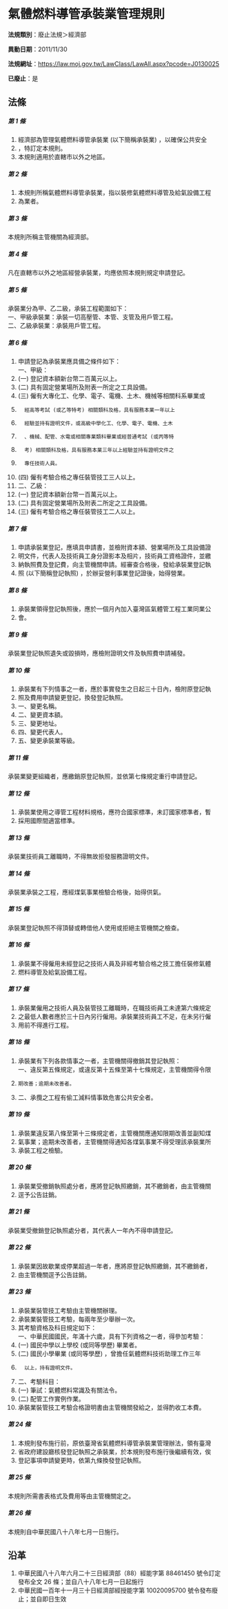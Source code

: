 # 氣體燃料導管承裝業管理規則

**法規類別**：廢止法規＞經濟部

**異動日期**：2011/11/30  

**法規網址**：https://law.moj.gov.tw/LawClass/LawAll.aspx?pcode=J0130025

**已廢止**：是



## 法條
##### 第 1 條
1. 經濟部為管理氣體燃料導管承裝業 (以下簡稱承裝業) ，以確保公共安全
1. ，特訂定本規則。
1. 本規則適用於直轄市以外之地區。

##### 第 2 條
1. 本規則所稱氣體燃料導管承裝業，指以裝修氣體燃料導管及給氣設備工程
1. 為業者。

##### 第 3 條
本規則所稱主管機關為經濟部。

##### 第 4 條
凡在直轄市以外之地區經營承裝業，均應依照本規則規定申請登記。

##### 第 5 條
承裝業分為甲、乙二級，承裝工程範圍如下：  
一、甲級承裝業：承裝一切高壓管、本管、支管及用戶管工程。  
二、乙級承裝業：承裝用戶管工程。

##### 第 6 條
1. 申請登記為承裝業應具備之條件如下：  
一、甲級：
1.  (一) 登記資本額新台幣二百萬元以上。
1.  (二) 具有固定營業場所及附表一所定之工具設備。
1.  (三) 僱有大專化工、化學、電子、電機、土木、機械等相關科系畢業或
1.       經高等考試 (或乙等特考) 相關類科及格，具有服務本業一年以上
1.       經驗並持有證明文件，或高級中學化工、化學、電子、電機、土木
1.       、機械、配管、水電或相關專業類科畢業或經普通考試 (或丙等特
1.       考) 相關類科及格，具有服務本業三年以上經驗並持有證明文件之
1.       專任技術人員。
1.  (四) 僱有考驗合格之專任裝管技工三人以上。
1. 二、乙級：
1.  (一) 登記資本額新台幣一百萬元以上。
1.  (二) 具有固定營業場所及附表二所定之工具設備。
1.  (三) 僱有考驗合格之專任裝管技工二人以上。

##### 第 7 條
1. 申請承裝業登記，應填具申請書，並檢附資本額、營業場所及工具設備證
1. 明文件，代表人及技術員工身分證影本及相片，技術員工資格證件，並繳
1. 納執照費及登記費，向主管機關申請。經審查合格後，發給承裝業登記執
1. 照 (以下簡稱登記執照) ，於辦妥營利事業登記證後，始得營業。

##### 第 8 條
1. 承裝業領得登記執照後，應於一個月內加入臺灣區氣體管工程工業同業公
1. 會。

##### 第 9 條
承裝業登記執照遺失或毀損時，應檢附證明文件及執照費申請補發。

##### 第 10 條
1. 承裝業有下列情事之一者，應於事實發生之日起三十日內，檢附原登記執
1. 照及費用申請變更登記，換發登記執照。
1. 一、變更名稱。
1. 二、變更資本額。
1. 三、變更地址。
1. 四、變更代表人。
1. 五、變更承裝業等級。

##### 第 11 條
承裝業變更組織者，應繳銷原登記執照，並依第七條規定重行申請登記。

##### 第 12 條
1. 承裝業使用之導管工程材料規格，應符合國家標準，未訂國家標準者，暫
1. 採用國際間適當標準。

##### 第 13 條
承裝業技術員工離職時，不得無故拒發服務證明文件。

##### 第 14 條
承裝業承裝之工程，應經煤氣事業檢驗合格後，始得供氣。

##### 第 15 條
承裝業登記執照不得頂替或轉借他人使用或拒絕主管機關之檢查。

##### 第 16 條
1. 承裝業不得僱用未經登記之技術人員及非經考驗合格之技工擔任裝修氣體
1. 燃料導管及給氣設備工程。

##### 第 17 條
1. 承裝業僱用之技術人員及裝管技工離職時，在職技術員工未達第六條規定
1. 之最低人數者應於三十日內另行僱用。承裝業技術員工不足，在未另行僱
1. 用前不得進行工程。

##### 第 18 條
1. 承裝業有下列各款情事之一者，主管機關得撤銷其登記執照：  
一、違反第五條規定，或違反第十五條至第十七條規定，主管機關得令限
1.     期改善；逾期未改善者。
1. 二、承攬之工程有偷工減料情事致危害公共安全者。

##### 第 19 條
1. 承裝業違反第八條至第十三條規定者，主管機關應通知限期改善並副知煤
1. 氣事業；逾期未改善者，主管機關得通知各煤氣事業不得受理該承裝業所
1. 承裝工程之檢驗。

##### 第 20 條
1. 承裝業受撤銷執照處分者，應將登記執照繳銷，其不繳銷者，由主管機關
1. 逕予公告註銷。

##### 第 21 條
承裝業受撤銷登記執照處分者，其代表人一年內不得申請登記。

##### 第 22 條
1. 承裝業因故歇業或停業超過一年者，應將原登記執照繳銷，其不繳銷者，
1. 由主管機關逕予公告註銷。

##### 第 23 條
1. 承裝業裝管技工考驗由主管機關辦理。
1. 承裝業裝管技工考驗，每兩年至少舉辦一次。
1. 其考驗資格及科目規定如下：  
一、中華民國國民，年滿十六歲，具有下列資格之一者，得參加考驗：
1.  (一) 國民中學以上學校 (或同等學歷) 畢業者。
1.  (二) 國民小學畢業 (或同等學歷) ，曾擔任氣體燃料技術助理工作三年
1.       以上，持有證明文件。
1. 二、考驗科目：
1.  (一) 筆試：氣體燃料常識及有關法令。
1.  (二) 配管工作實例作業。
1. 承裝業裝管技工考驗合格證明書由主管機關發給之，並得酌收工本費。

##### 第 24 條
1. 本規則發布施行前，原依臺灣省氣體燃料導管承裝業管理辦法，領有臺灣
1. 省政府建設廳核發登記執照之承裝業，於本規則發布施行後繼續有效，俟
1. 登記事項申請變更時，依第九條換發登記執照。

##### 第 25 條
本規則所需書表格式及費用等由主管機關定之。

##### 第 26 條
本規則自中華民國八十八年七月一日施行。

## 沿革
1. 中華民國八十八年六月二十三日經濟部（88）經能字第 88461450 號令訂定發布全文 26 條；並自八十八年七月一日起施行
1. 中華民國一百年十一月三十日經濟部經授能字第 10020095700  號令發布廢止；並自即日生效
